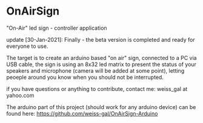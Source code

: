 # OnAirSign
"On-Air" led sign - controller application

update [30-Jan-2021]: Finally - the beta version is completed and ready for everyone to use.

The target is to create an arduino based "on air" sign, connected to a PC via USB cable, 
the sign is using an 8x32 led matrix to present the status of your speakers and microphone (camera will be added at some point), letting peoeple around you know when you should not be interrupted. 

if you have questions or anything to contribute, contact me: weiss_gal at yahoo.com

The arduino part of this project (should work for any arduino device) can be found here: https://github.com/weiss-gal/OnAirSign-Arduino
